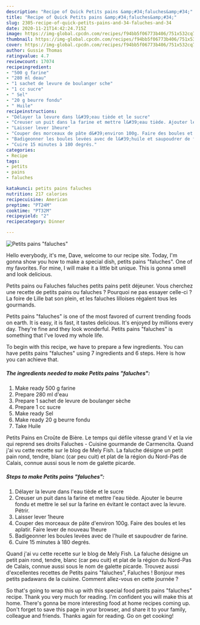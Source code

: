 ```yaml
---
description: "Recipe of Quick Petits pains &amp;#34;faluches&amp;#34;"
title: "Recipe of Quick Petits pains &amp;#34;faluches&amp;#34;"
slug: 2305-recipe-of-quick-petits-pains-and-34-faluches-and-34
date: 2020-11-21T14:42:24.715Z
image: https://img-global.cpcdn.com/recipes/f94bb5f06773b406/751x532cq70/petits-pains-faluches-photo-principale-de-la-recette.jpg
thumbnail: https://img-global.cpcdn.com/recipes/f94bb5f06773b406/751x532cq70/petits-pains-faluches-photo-principale-de-la-recette.jpg
cover: https://img-global.cpcdn.com/recipes/f94bb5f06773b406/751x532cq70/petits-pains-faluches-photo-principale-de-la-recette.jpg
author: Gussie Thomas
ratingvalue: 4.7
reviewcount: 17074
recipeingredient:
- "500 g farine"
- "280 ml deau"
- "1 sachet de levure de boulanger sche"
- "1 cc sucre"
- " Sel"
- "20 g beurre fondu"
- " Huile"
recipeinstructions:
- "Délayer la levure dans l&#39;eau tiède et le sucre"
- "Creuser un puit dans la farine et mettre l&#39;eau tiède. Ajouter le beurre fondu et mettre le sel sur la farine en évitant le contact avec la levure. Pétrir."
- "Laisser lever 1heure"
- "Couper des morceaux de pâte d&#39;environ 100g. Faire des boules et les aplatir. Faire lever de nouveau 1heure"
- "Badigeonner les boules levées avec de l&#39;huile et saupoudrer de farine."
- "Cuire 15 minutes à 180 degrés."
categories:
- Recipe
tags:
- petits
- pains
- faluches

katakunci: petits pains faluches 
nutrition: 217 calories
recipecuisine: American
preptime: "PT24M"
cooktime: "PT32M"
recipeyield: "2"
recipecategory: Dinner

---
```



![Petits pains &#34;faluches&#34;](https://img-global.cpcdn.com/recipes/f94bb5f06773b406/751x532cq70/petits-pains-faluches-photo-principale-de-la-recette.jpg)

Hello everybody, it's me, Dave, welcome to our recipe site. Today, I'm gonna show you how to make a special dish, petits pains &#34;faluches&#34;. One of my favorites. For mine, I will make it a little bit unique. This is gonna smell and look delicious.

Petits pains ou Faluches faluches petits pains petit déjeuner. Vous cherchez une recette de petits pains ou faluches ? Pourquoi ne pas essayer celle-ci ? La foire de Lille bat son plein, et les faluches lilloises régalent tous les gourmands.

Petits pains &#34;faluches&#34; is one of the most favored of current trending foods on earth. It is easy, it is fast, it tastes delicious. It's enjoyed by millions every day. They're fine and they look wonderful. Petits pains &#34;faluches&#34; is something that I've loved my whole life.


To begin with this recipe, we have to prepare a few ingredients. You can have petits pains &#34;faluches&#34; using 7 ingredients and 6 steps. Here is how you can achieve that.

<!--inarticleads1-->

##### The ingredients needed to make Petits pains &#34;faluches&#34;:

1. Make ready 500 g farine
1. Prepare 280 ml d&#39;eau
1. Prepare 1 sachet de levure de boulanger sèche
1. Prepare 1 cc sucre
1. Make ready  Sel
1. Make ready 20 g beurre fondu
1. Take  Huile


Petits Pains en Croûte de Bière. Le temps qui défile vitesse grand V et la vie qui reprend ses droits Faluches - Cuisine gourmande de Carmencita. Quand j&#39;ai vu cette recette sur le blog de Mely Fish. La faluche désigne un petit pain rond, tendre, blanc (car peu cuit) et plat de la région du Nord-Pas de Calais, connue aussi sous le nom de galette picarde. 

<!--inarticleads2-->

##### Steps to make Petits pains &#34;faluches&#34;:

1. Délayer la levure dans l&#39;eau tiède et le sucre
1. Creuser un puit dans la farine et mettre l&#39;eau tiède. Ajouter le beurre fondu et mettre le sel sur la farine en évitant le contact avec la levure. Pétrir.
1. Laisser lever 1heure
1. Couper des morceaux de pâte d&#39;environ 100g. Faire des boules et les aplatir. Faire lever de nouveau 1heure
1. Badigeonner les boules levées avec de l&#39;huile et saupoudrer de farine.
1. Cuire 15 minutes à 180 degrés.


Quand j&#39;ai vu cette recette sur le blog de Mely Fish. La faluche désigne un petit pain rond, tendre, blanc (car peu cuit) et plat de la région du Nord-Pas de Calais, connue aussi sous le nom de galette picarde. Trouvez aussi d&#39;excellentes recettes de Petits pains &#34;faluches&#34;, Faluches ! Bonjour mes petits padawans de la cuisine. Comment allez-vous en cette journée ? 

So that's going to wrap this up with this special food petits pains &#34;faluches&#34; recipe. Thank you very much for reading. I'm confident you will make this at home. There's gonna be more interesting food at home recipes coming up. Don't forget to save this page in your browser, and share it to your family, colleague and friends. Thanks again for reading. Go on get cooking!
